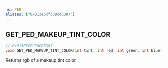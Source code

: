 ```yaml
---
ns: PED
aliases: ["0x013e5cfc38cd5387"]
---
```

## GET_PED_MAKEUP_TINT_COLOR

```c
// 0x013E5CFC38CD5387
void GET_PED_MAKEUP_TINT_COLOR(int tint, int red, int green, int blue);
```

Returns rgb of a makeup tint color

